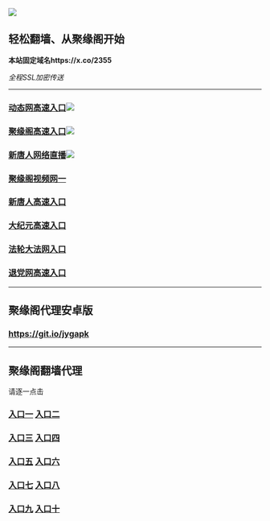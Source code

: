 
![](https://raw.githubusercontent.com/hao369/a/master/j.jpg)



## 轻松翻墙、从聚缘阁开始

**本站固定域名https://x.co/2355**

_全程SSL加密传送_





***

### [动态网高速入口](https://o8m80yyabg.execute-api.ap-northeast-1.amazonaws.com/rt36367447/?id=2)![](https://raw.githubusercontent.com/hao369/a/master/jygdl.gif)

### [聚缘阁高速入口](http://66433e.jtz3.todovision.info)![](https://raw.githubusercontent.com/hao369/a/master/jyg.gif)

### [新唐人网络直播](http://66433e.jtz3.todovision.info/t-1-1)![](https://raw.githubusercontent.com/hao369/a/master/jygtj.gif)

### [聚缘阁视频网一]( https://mpjzfhknc2.execute-api.ap-northeast-1.amazonaws.com/hdhhv65)

### [新唐人高速入口](https://o8m80yyabg.execute-api.ap-northeast-1.amazonaws.com/rt36367447/?id=5)

### [大纪元高速入口](https://o8m80yyabg.execute-api.ap-northeast-1.amazonaws.com/rt36367447/?id=7)

### [法轮大法网入口](https://o8m80yyabg.execute-api.ap-northeast-1.amazonaws.com/rt36367447/?id=15)

### [退党网高速入口](https://o8m80yyabg.execute-api.ap-northeast-1.amazonaws.com/rt36367447/?id=8)



***



##  聚缘阁代理安卓版

### https://git.io/jygapk


***


## 聚缘阁翻墙代理 

请逐一点击

### **[入口一](https://wcia2zdk4f.execute-api.eu-central-1.amazonaws.com/3425623d)** **[入口二](https://fahjt9uzgk.execute-api.ap-northeast-2.amazonaws.com/5847mju)**


### **[入口三](https://s3-ap-southeast-1.amazonaws.com/jyg4/jyg.html)**  **[入口四](https://s3-ap-northeast-1.amazonaws.com/jyg9/jyg.html)**

### **[入口五](https://s3.ap-south-1.amazonaws.com/jyg5/jyg.html)**  **[入口六](https://s3-us-west-2.amazonaws.com/jyg7/jyg.html)**


###  **[入口七](https://s3-us-west-1.amazonaws.com/jyg6/jyg.html)**  **[入口八](https://s3-eu-west-1.amazonaws.com/jyg8/jyg.html)**


###  **[入口九](https://s3.eu-central-1.amazonaws.com/jyg3/jyg.html)**  **[入口十](https://s3-ap-southeast-2.amazonaws.com/jyg1/jyg.html)**




